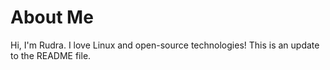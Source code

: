 # About Me
Hi, I'm Rudra. I love Linux and open-source technologies!
This is an update to the README file.
